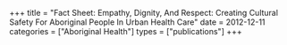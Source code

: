 +++
title = "Fact Sheet: Empathy, Dignity, And Respect: Creating Cultural Safety For Aboriginal People In Urban Health Care"
date = 2012-12-11
categories = ["Aboriginal Health"]
types = ["publications"]
+++
